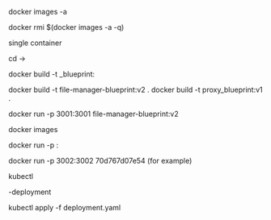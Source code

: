 

docker images -a

docker rmi $(docker images -a -q)

single container 

cd -> <service directory>

docker build -t <service name>_blueprint:<version> <path to directory with docker file>

docker build -t file-manager-blueprint:v2 .
docker build -t proxy_blueprint:v1 .

docker run -p 3001:3001 file-manager-blueprint:v2

docker images 

docker run -p <Free port on your machine or select port on remote machine>:<Exposed PORT from Docker file> <IMAGE ID>

docker run -p 3002:3002 70d767d07e54 (for example)

kubectl

-deployment 

kubectl apply -f deployment.yaml